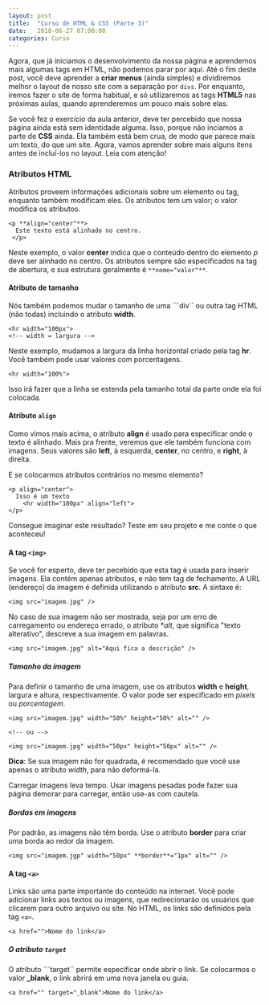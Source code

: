 ```yaml
---
layout: post
title:  "Curso de HTML & CSS (Parte 3)"
date:   2018-06-27 07:00:00
categories: Curso
---
```


Agora, que já iniciamos o desenvolvimento da nossa página e aprendemos mais algumas tags em HTML, não podemos parar por aqui. Até o fim deste post, você deve aprender a **criar menus** (ainda simples) e dividiremos melhor o layout de nosso site com a separação por ``divs``. Por enquanto, iremos fazer o site de forma habitual, e só utilizaremos as tags **HTML5** nas próximas aulas, quando aprenderemos um pouco mais sobre elas.

Se você fez o exercício da aula anterior, deve ter percebido que nossa página ainda está sem identidade alguma. Isso, porque não inciamos a parte de **CSS** ainda. Ela também está bem crua, de modo que parece mais um texto, do que um site. Agora, vamos aprender sobre mais alguns itens antes de incluí-los no layout. Leia com atenção!

### Atributos HTML

Atributos proveem informações adicionais sobre um elemento ou tag, enquanto também modificam eles. Os atributos tem um valor; o valor modifica os atributos.

    <p **align="center"**>
      Este texto está alinhado no centro.
     </p>
   
Neste exemplo, o valor **center** indica que o conteúdo dentro do elemento *p* deve ser alinhado no centro. Os atributos sempre são especificados na tag de abertura, e sua estrutura geralmente é ``**nome="valor"**``.

#### Atributo de tamanho

Nós também podemos mudar o tamanho de uma ```div`` ou outra tag HTML (não todas) incluindo o atributo **width**.

    <hr width="100px">
    <!-- width = largura -->
   
Neste exemplo, mudamos a largura da linha horizontal criado pela tag **hr**. Você também pode usar valores com porcentagens.

    <hr width="100%">
   
Isso irá fazer que a linha se estenda pela tamanho total da parte onde ela foi colocada.

#### Atributo ``align``

Como vimos mais acima, o atributo **align** é usado para especificar onde o texto é alinhado. Mais pra frente, veremos que ele também funciona com imagens. Seus valores são **left**, à esquerda, **center**, no centro, e **right**, à direita.

E se colocarmos atributos contrários no mesmo elemento?

    <p align="center">
      Isso é um texto
        <hr width="100px" align="left">
    </p>
    
Consegue imaginar este resultado? Teste em seu projeto e me conte o que aconteceu!

#### A tag ``<img>``

Se você for esperto, deve ter pecebido que esta tag é usada para inserir imagens. Ela contém apenas atributos, e não tem tag de fechamento. A URL (endereço) da imagem é definida utilizando o atributo **src**. A sintaxe é:

    <img src="imagem.jpg" />
    
No caso de sua imagem não ser mostrada, seja por um erro de carregamento ou endereço errado, o atributo **alt*, que significa "texto alterativo", descreve a sua imagem em palavras.

    <img src="imagem.jpg" alt="Aqui fica a descrição" />
    
##### Tamanho da imagem

Para definir o tamanho de uma imagem, use os atributos **width** e **height**, largura e altura, respectivamente. O valor pode ser especificado em *pixels* ou *porcentagem*.

    <img src="imagem.jpg" width="50%" height="50%" alt="" />
    
    <!-- ou -->
    
    <img src="imagem.jpg" width="50px" height="50px" alt="" />
    
**Dica**: Se sua imagem não for quadrada, é recomendado que você use apenas o atributo *width*, para não deformá-la.

Carregar imagens leva tempo. Usar imagens pesadas pode fazer sua página demorar para carregar, então use-as com cautela.

##### Bordas em imagens

Por padrão, as imagens não têm borda. Use o atributo **border** para criar uma borda ao redor da imagem.

    <img src="imagem.jgp" width="50px" **border**="1px" alt="" />
    
#### A tag ``<a>``

Links são uma parte importante do conteúdo na internet. Você pode adicionar links aos textos ou imagens, que redirecionarão os usuários que clicarem para outro arquivo ou site. No HTML, os links são definidos pela tag ``<a>``.

    <a href="">Nome do link</a>
    
##### O atributo ``target``

O atributo ´´´target´´ permite especificar onde abrir o link. Se colocarmos o valor **_blank**, o link abrirá em uma nova janela ou guia.

    <a href="" target="_blank">Nome do link</a>
